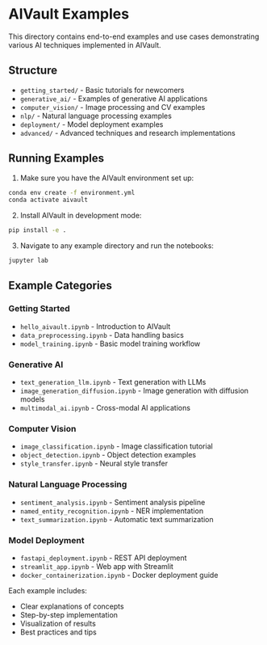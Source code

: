 # AIVault Examples

This directory contains end-to-end examples and use cases demonstrating various AI techniques implemented in AIVault.

## Structure

- `getting_started/` - Basic tutorials for newcomers
- `generative_ai/` - Examples of generative AI applications  
- `computer_vision/` - Image processing and CV examples
- `nlp/` - Natural language processing examples
- `deployment/` - Model deployment examples
- `advanced/` - Advanced techniques and research implementations

## Running Examples

1. Make sure you have the AIVault environment set up:
```bash
conda env create -f environment.yml
conda activate aivault
```

2. Install AIVault in development mode:
```bash
pip install -e .
```

3. Navigate to any example directory and run the notebooks:
```bash
jupyter lab
```

## Example Categories

### Getting Started
- `hello_aivault.ipynb` - Introduction to AIVault
- `data_preprocessing.ipynb` - Data handling basics
- `model_training.ipynb` - Basic model training workflow

### Generative AI
- `text_generation_llm.ipynb` - Text generation with LLMs
- `image_generation_diffusion.ipynb` - Image generation with diffusion models
- `multimodal_ai.ipynb` - Cross-modal AI applications

### Computer Vision  
- `image_classification.ipynb` - Image classification tutorial
- `object_detection.ipynb` - Object detection examples
- `style_transfer.ipynb` - Neural style transfer

### Natural Language Processing
- `sentiment_analysis.ipynb` - Sentiment analysis pipeline
- `named_entity_recognition.ipynb` - NER implementation
- `text_summarization.ipynb` - Automatic text summarization

### Model Deployment
- `fastapi_deployment.ipynb` - REST API deployment
- `streamlit_app.ipynb` - Web app with Streamlit
- `docker_containerization.ipynb` - Docker deployment guide

Each example includes:
- Clear explanations of concepts
- Step-by-step implementation
- Visualization of results
- Best practices and tips
